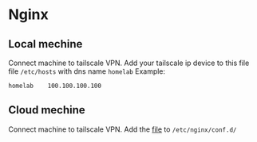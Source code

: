 # Nginx

## Local mechine
Connect machine to tailscale VPN.
Add your tailscale ip device to this file file `/etc/hosts` with dns name `homelab`
Example:
```
homelab    100.100.100.100
```

## Cloud mechine
Connect machine to tailscale VPN.
Add the [file](cloud.conf) to `/etc/nginx/conf.d/`